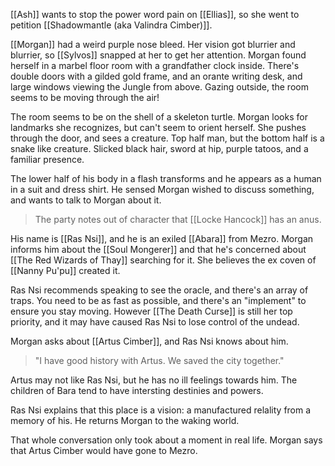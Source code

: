 [[Ash]] wants to stop the power word pain on [[Ellias]], so she went to petition [[Shadowmantle (aka Valindra Cimber)]].

[[Morgan]] had a weird purple nose bleed. Her vision got blurrier and blurrier, so [[Sylvos]] snapped at her to get her attention. Morgan found herself in a marbel floor room with a grandfather clock inside. There's double doors with a gilded gold frame, and an orante writing desk, and large windows viewing the Jungle from above. Gazing outside, the room seems to be moving through the air!

The room seems to be on the shell of a skeleton turtle. Morgan looks for landmarks she recognizes, but can't seem to orient herself. She pushes through the door, and sees a creature. Top half man, but the bottom half is a snake like creature. Slicked black hair, sword at hip, purple tatoos, and a familiar presence.

The lower half of his body in a flash transforms and he appears as a human in a suit and dress shirt. He sensed Morgan wished to discuss something, and wants to talk to Morgan about it.

>The party notes out of character that [[Locke Hancock]] has an anus.

His name is [[Ras Nsi]], and he is an exiled [[Abara]] from Mezro. Morgan informs him about the [[Soul Mongerer]] and that he's concerned about [[The Red Wizards of Thay]] searching for it. She believes the ex coven of [[Nanny Pu'pu]] created it.

Ras Nsi recommends speaking to see the oracle, and there's an array of traps. You need to be as fast as possible, and there's an "implement" to ensure you stay moving. However [[The Death Curse]] is still her top priority, and it may have caused Ras Nsi to lose control of the undead.

Morgan asks about [[Artus Cimber]], and Ras Nsi knows about him.
>"I have good history with Artus. We saved the city together."

Artus may not like Ras Nsi, but he has no ill feelings towards him. The children of Bara tend to have intersting destinies and powers.

Ras Nsi explains that this place is a vision: a manufactured relality from a memory of his. He returns Morgan to the waking world.

That whole conversation only took about a moment in real life. Morgan says that Artus Cimber would have gone to Mezro.